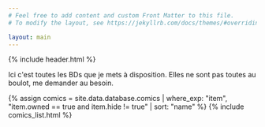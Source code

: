 ```yaml
---
# Feel free to add content and custom Front Matter to this file.
# To modify the layout, see https://jekyllrb.com/docs/themes/#overriding-theme-defaults

layout: main
---
```


{% include header.html %}

Ici c'est toutes les BDs que je mets à disposition. Elles ne sont pas toutes au boulot, me demander au besoin.

<div id="comics-list">
{% assign comics = site.data.database.comics | where_exp: "item", "item.owned == true and item.hide != true" | sort: "name" %}
{% include comics_list.html %}
</div>